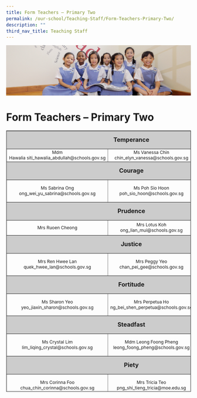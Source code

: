 ```yaml
---
title: Form Teachers – Primary Two
permalink: /our-school/Teaching-Staff/Form-Teachers-Primary-Two/
description: ""
third_nav_title: Teaching Staff
---
```

![](/images/UsefulVideos.jpg)

Form Teachers – Primary Two
===========================

<table style="text-align: center; font-size: 12px; border-collapse: collapse; width: 100%; height: 711px;" border="1" width="100%">
<tbody>
<tr style="height: 42px;">
<td style="font-size: 16px; background-color: #cccccc; width: 90%; height: 42px;" colspan="3"><strong>Temperance</strong></td>
</tr>
<tr style="height: 9px;">
<td style="width: 32.665%; height: 9px;">Mdm Hawalia&nbsp;siti_hawalia_abdullah@schools.gov.sg</td>
<td style="width: 31.335%; height: 9px;">Ms Vanessa Chin
chin_elyn_vanessa@schools.gov.sg</td>
<td style="width: 26%; height: 9px;"></td>
</tr>
<tr style="height: 42px;">
<td style="font-size: 16px; background-color: #cccccc; width: 90%; height: 42px;" colspan="3"><strong>Courage</strong></td>
</tr>
<tr style="height: 55px;">
<td style="width: 32.665%; height: 55px;">Ms Sabrina Ong
ong_wei_yu_sabrina@schools.gov.sg</td>
<td style="width: 31.335%; height: 55px;">Ms Poh Sio Hoon
poh_sio_hoon@schools.gov.sg</td>
<td style="width: 26%; height: 55px;"></td>
</tr>
<tr style="height: 42px;">
<td style="font-size: 16px; background-color: #cccccc; width: 90%; height: 42px;" colspan="3"><strong>Prudence</strong></td>
</tr>
<tr style="height: 36px;">
<td style="width: 32.665%; height: 36px;" width="295">Mrs Ruoen Cheong</td>
<td style="width: 31.335%; height: 36px;" width="32%">Mrs Lotus Koh
ong_lian_mui@schools.gov.sg</td>
<td style="width: 26%; height: 36px;" width="32%"></td>
</tr>
<tr style="height: 42px;">
<td style="font-size: 16px; background-color: #cccccc; width: 90%; height: 42px;" colspan="3"><strong>Justice</strong></td>
</tr>
<tr style="height: 55px;">
<td style="width: 32.665%; height: 55px;" width="284">Mrs Ren Hwee Lan
quek_hwee_lan@schools.gov.sg</td>
<td style="width: 31.335%; height: 55px;">Mrs Peggy Yeo
chan_pei_gee@schools.gov.sg</td>
<td style="width: 26%; height: 55px;"></td>
</tr>
<tr style="height: 42px;">
<td style="font-size: 16px; background-color: #cccccc; width: 90%; height: 42px;" colspan="3"><strong>Fortitude</strong></td>
</tr>
<tr style="height: 55px;">
<td style="width: 32.665%; height: 55px;" width="284">Ms Sharon Yeo
yeo_jiaxin_sharon@schools.gov.sg</td>
<td style="width: 31.335%; height: 55px;">Mrs Perpetua Ho
ng_bei_shen_perpetua@schools.gov.sg</td>
<td style="width: 26%; height: 55px;">Mdm Honey Hui
honey_hui@schools.gov.sg</td>
</tr>
<tr style="height: 42px;">
<td style="font-size: 16px; background-color: #cccccc; width: 90%; height: 42px;" colspan="3"><strong>Steadfast</strong></td>
</tr>
<tr style="height: 55px;">
<td style="width: 32.665%; height: 55px;">Ms Crystal Lim
lim_liqing_crystal@schools.gov.sg</td>
<td style="width: 31.335%; height: 55px;">Mdm Leong Foong Pheng
leong_foong_pheng@schools.gov.sg</td>
<td style="width: 26%; height: 55px;"></td>
</tr>
<tr style="height: 42px;">
<td style="font-size: 16px; background-color: #cccccc; width: 90%; height: 42px;" colspan="3"><strong>Piety</strong></td>
</tr>
<tr style="height: 55.8889px;">
<td style="width: 32.665%; height: 55px;">Mrs Corinna Foo
chua_chin_corinna@schools.gov.sg</td>
<td style="width: 31.335%; height: 55px;">Mrs Tricia Teo
png_shi_tieng_tricia@moe.edu.sg</td>
<td style="width: 26%; height: 55px;">Ms Suhanthi</td>
</tr>
<tr style="height: 42px;">
<td style="font-size: 16px; background-color: #cccccc; width: 90%; height: 42px;" colspan="3"><strong>Gratitude</strong></td>
</tr>
<tr style="height: 55.8889px;">
<td style="width: 32.665%; height: 55px;">Ms Victoria Woo
woo_shu_xian_victoria@schools.gov.sg</td>
<td style="width: 31.335%; height: 55px;" width="32%">Mrs Catherine Tang
chee_sher_ping_catherine@
schools.gov.sg</td>
<td style="width: 26%; height: 55px;"></td>
</tr>
</tbody>
</table>